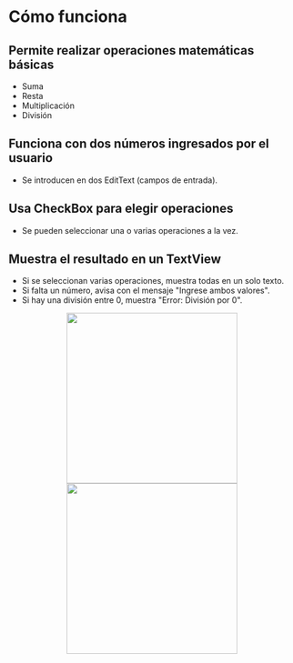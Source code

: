 # Cómo funciona
## Permite realizar operaciones matemáticas básicas

- Suma
- Resta
- Multiplicación
- División
## Funciona con dos números ingresados por el usuario

- Se introducen en dos EditText (campos de entrada).
## Usa CheckBox para elegir operaciones

- Se pueden seleccionar una o varias operaciones a la vez.
## Muestra el resultado en un TextView

- Si se seleccionan varias operaciones, muestra todas en un solo texto.
- Si falta un número, avisa con el mensaje "Ingrese ambos valores".
- Si hay una división entre 0, muestra "Error: División por 0".

<p align="center">
  <img src="https://github.com/user-attachments/assets/c59fcbc7-fc51-4832-be3b-69d6f8c098c4" width="300">

  <img src="https://github.com/user-attachments/assets/e98e0333-6398-4908-8aab-8a12f7d9eaa5" width="300">
</p>

